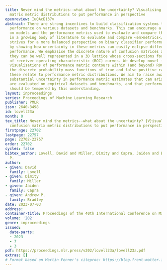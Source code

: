 ```yaml
---
title: Never mind the metrics--what about the uncertainty? Visualising binary confusion
  matrix metric distributions to put performance in perspective
openreview: IuQAcE137v
abstract: There are strong incentives to build classification systems that show outstanding
  performance on various datasets and benchmarks. This can encourage a narrow focus
  on models and the performance metrics used to evaluate and compare them—resulting
  in a growing body of literature to evaluate and compare <em>metrics</em>. This paper
  strives for a more balanced perspective on binary classifier performance metrics
  by showing how uncertainty in these metrics can easily eclipse differences in empirical
  performance. We emphasise the discrete nature of confusion matrices and show how
  they can be well represented in a 3D lattice whose cross-sections form the space
  of receiver operating characteristic (ROC) curves. We develop novel interactive
  visualisations of performance metric contours within (and beyond) ROC space, showing
  the discrete probability mass functions of true and false positive rates and how
  these relate to performance metric distributions. We aim to raise awareness of the
  substantial uncertainty in performance metric estimates that can arise when classifiers
  are evaluated on empirical datasets and benchmarks, and that performance claims
  should be tempered by this understanding.
layout: inproceedings
series: Proceedings of Machine Learning Research
publisher: PMLR
issn: 2640-3498
id: lovell23a
month: 0
tex_title: Never mind the metrics--what about the uncertainty? {V}isualising binary
  confusion matrix metric distributions to put performance in perspective
firstpage: 22702
lastpage: 22757
page: 22702-22757
order: 22702
cycles: false
bibtex_author: Lovell, David and Miller, Dimity and Capra, Jaiden and Bradley, Andrew
  P.
author:
- given: David
  family: Lovell
- given: Dimity
  family: Miller
- given: Jaiden
  family: Capra
- given: Andrew P.
  family: Bradley
date: 2023-07-03
address: 
container-title: Proceedings of the 40th International Conference on Machine Learning
volume: '202'
genre: inproceedings
issued:
  date-parts:
  - 2023
  - 7
  - 3
pdf: https://proceedings.mlr.press/v202/lovell23a/lovell23a.pdf
extras: []
# Format based on Martin Fenner's citeproc: https://blog.front-matter.io/posts/citeproc-yaml-for-bibliographies/
---
```

